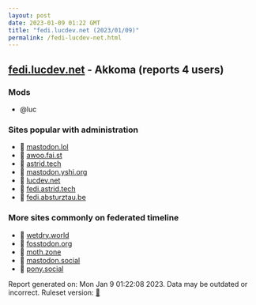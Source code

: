 ```yaml
---
layout: post
date: 2023-01-09 01:22 GMT
title: "fedi.lucdev.net (2023/01/09)"
permalink: /fedi-lucdev-net.html
---
```



## [fedi.lucdev.net](https://fedi.lucdev.net) - Akkoma (reports 4 users)

### Mods
 * @luc

### Sites popular with administration

* 🐘 [mastodon.lol](/mastodon-lol.html)
* 🐘 [awoo.fai.st](/awoo-fai-st.html)
* 🐘 [astrid.tech](/astrid-tech.html)
* 🐘 [mastodon.yshi.org](/mastodon-yshi-org.html)
* 🐘 [lucdev.net](/lucdev-net.html)
* 🐘 [fedi.astrid.tech](/fedi-astrid-tech.html)
* 🚫 [fedi.absturztau.be](/fedi-absturztau-be.html)

### More sites commonly on federated timeline

* 🐘 [wetdry.world](/wetdry-world.html)
* 🐘 [fosstodon.org](/fosstodon-org.html)
* 🐘 [moth.zone](/moth-zone.html)
* 🐘 [mastodon.social](/mastodon-social.html)
* 🐘 [pony.social](/pony-social.html)

Report generated on: Mon Jan  9 01:22:08 2023. Data may be outdated or incorrect.
Ruleset version: [🏀](/version-basketball)
